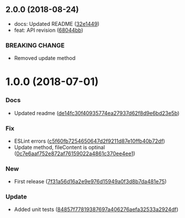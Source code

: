 ## 2.0.0 (2018-08-24)

* docs: Updated README ([32e1449](https://github.com/unlight/typescript-service/commit/32e1449))
* feat: API revision ([68044bb](https://github.com/unlight/typescript-service/commit/68044bb))


### BREAKING CHANGE

* Removed update method

# 1.0.0 (2018-07-01)


### Docs

* Updated readme ([de14fc30f40935774ea27937d62f8d9e6bd23e5b](https://github.com/unlight/typescript-service/commit/de14fc30f40935774ea27937d62f8d9e6bd23e5b))

### Fix

* ESLint errors ([c5f60fb7254650647d2f9211d87e10ffb40b72df](https://github.com/unlight/typescript-service/commit/c5f60fb7254650647d2f9211d87e10ffb40b72df))
* Update method, fileContent is optinal ([0c7e6aaf752e872af76159022a4861c370ee4ee1](https://github.com/unlight/typescript-service/commit/0c7e6aaf752e872af76159022a4861c370ee4ee1))

### New

* First release ([7f31a56d16a2e9e976d15949a0f3d8b7da481e75](https://github.com/unlight/typescript-service/commit/7f31a56d16a2e9e976d15949a0f3d8b7da481e75))

### Update

* Added unit tests ([84857f77819387697a406276aefa32533a2924df](https://github.com/unlight/typescript-service/commit/84857f77819387697a406276aefa32533a2924df))
